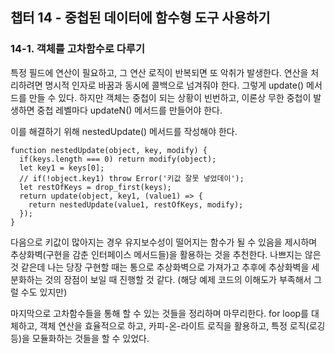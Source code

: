 ## 챕터 14 - 중첩된 데이터에 함수형 도구 사용하기

### 14-1. 객체를 고차함수로 다루기

특정 필드에 연산이 필요하고, 그 연산 로직이 반복되면 또 악취가 발생한다. 연산을 처리하려면 명시적 인자로 바꿈과 동시에 콜백으로 넘겨줘야 한다. 그렇게 update() 메서드를 만들 수 있다. 하지만 객체는 중첩이 되는 상황이 빈번하고, 이론상 무한 중첩이 발생하면 중첩 레벨마다 updateN() 메서드를 만들어야 한다.

이를 해결하기 위해 nestedUpdate() 메서드를 작성해야 한다. 

```tsx
function nestedUpdate(object, key, modify) {
  if(keys.length === 0) return modify(object);
  let key1 = keys[0];
  // if(!object.key1) throw Error('키값 잘못 넣었데이');
  let restOfKeys = drop_first(keys);
  return update(object, key1, (value1) => {
    return nestedUpdate(value1, restOfKeys, modify);
  });
}
```

다음으로 키값이 많아지는 경우 유지보수성이 떨어지는 함수가 될 수 있음을 제시하며 추상화벽(구현을 감춘 인터페이스 메서드들)을 활용하는 것을 추천한다. 나쁘지는 않은 것 같은데 나는 당장 구현할 때는 통으로 추상화벽으로 가져가고 추후에 추상화벽을 세분화하는 것의 장점이 보일 때 진행할 것 같다. (해당 예제 코드의 이해도가 부족해서 그럴 수도 있지만)

마지막으로 고차함수들을 통해 할 수 있는 것들을 정리하며 마무리한다. for loop를 대체하고, 객체 연산을 효율적으로 하고, 카피-온-라이트 로직을 활용하고, 특정 로직(로깅 등)을 모듈화하는 것들을 할 수 있었다.
